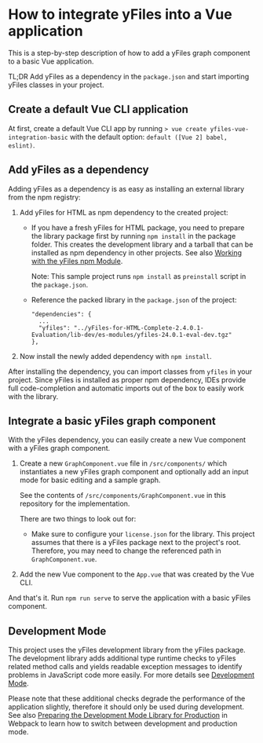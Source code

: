 # How to integrate yFiles into a Vue application

This is a step-by-step description of how to add a yFiles graph component to a basic Vue application.

TL;DR Add yFiles as a dependency in the `package.json` and start importing yFiles classes in your project.

## Create a default Vue CLI application

At first, create a default Vue CLI app by running `> vue create yfiles-vue-integration-basic` with the default option: `default ([Vue 2] babel, eslint)`.

## Add yFiles as a dependency

Adding yFiles as a dependency is as easy as installing an external library from the npm registry:

1. Add yFiles for HTML as npm dependency to the created project:

   - If you have a fresh yFiles for HTML package, you need to prepare the library package first by running `npm install` in the
     package folder. This creates the development library and a tarball that can be installed as npm dependency in
     other projects. See also [Working with the yFiles npm Module](https://docs.yworks.com/yfileshtml/#/dguide/yfiles_npm_module#yfiles_npm_module).

     Note: This sample project runs `npm install` as `preinstall` script in the `package.json`.

   - Reference the packed library in the `package.json` of the project:
     ```
     "dependencies": {
       ...
       "yfiles": "../yFiles-for-HTML-Complete-2.4.0.1-Evaluation/lib-dev/es-modules/yfiles-24.0.1-eval-dev.tgz"
     },
     ```

2. Now install the newly added dependency with `npm install`.

After installing the dependency, you can import classes from `yfiles` in your project. Since yFiles is installed as proper npm dependency, IDEs provide full code-completion and automatic imports out of the box to easily work with the library.

## Integrate a basic yFiles graph component

With the yFiles dependency, you can easily create a new Vue component with a yFiles graph component.

1. Create a new `GraphComponent.vue` file in `/src/components/` which instantiates a new yFiles graph component and optionally add an input mode for basic editing and a sample graph.

   See the contents of `/src/components/GraphComponent.vue` in this repository for the implementation.

   There are two things to look out for:

   - Make sure to configure your `license.json` for the library. This project assumes that there is a yFiles package next to the project's root. Therefore, you may need to change the referenced path in `GraphComponent.vue`.

2. Add the new Vue component to the `App.vue` that was created by the Vue CLI.

And that's it. Run `npm run serve` to serve the application with a basic yFiles component.

## Development Mode

This project uses the yFiles development library from the yFiles package. The development library adds additional
type runtime checks to yFiles related method calls and
yields readable exception messages to identify problems in JavaScript code more easily.
For more details see [Development Mode](http://docs.yworks.com/yfileshtml/#/dguide/yfiles_development_mode).

Please note that these additional checks degrade the performance of the application slightly, therefore it should only be used during development. See also [Preparing the Development Mode Library for Production](https://docs.yworks.com/yfileshtml/#/dguide/deployment#dev-deployment) in Webpack to learn how to switch between development and production mode.
